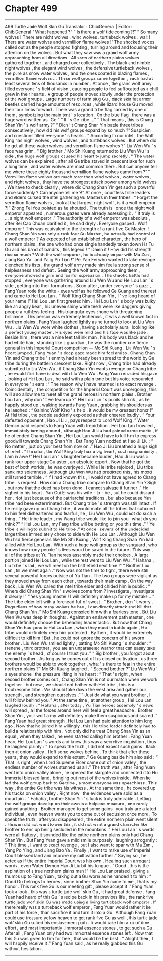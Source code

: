 
# Chapter 499


---

499 Turtle Jade Wolf Skin Gu
Translator : ChibiGeneral | Editor : ChibiGeneral “ What happened ?”
“ Is there a wolf tide coming ?!”
“ So many wolves ! There are night wolves , wind wolves , turtleback wolves , wait ! There are water wolves and vermillion flame wolves !”
The shocked voices called out as the people stopped fighting , turning around and focusing their attention on the wolves .
But what they saw was a grand wolf army approaching from all directions . All sorts of northern plains wolves gathered together , and charged over collectively .
The black and nimble night wolves , the elegant wind wolves , the defensive turtleback wolves , the pure as snow water wolves , and the ones coated in blazing flames , vermillion flame wolves …
These wolf groups came together , each had at least several tens of thousands in number . At once , the grand wolf army filled everyone ’ s field of vision , causing people to feel suffocated as a chill grew in their hearts .
A group of people moved slowly under the protection of the wolf groups . Large numbers of farm slug Gu , black skin fat armor beetles carried huge amounts of resources , while lizard house Gu moved their four limbs forward . There was a grand tribe flag carried by one of them , symbolizing the main tent ’ s location . On the blue flag , there was a huge word written as ‘ Ge ’.
“ It ’ s Ge tribe …”
“ That means , this is Chang Shan Yin ’ s wolf army ?”
“ Didn ’ t Chang Shan Yin battle three tribes consecutively , how did his wolf groups expand by so much ?”
Suspicion and questions filled everyone ’ s hearts .
“ According to our intel , the Wolf King has night wolves , wind wolves , and turtleback wolves . But where did he get all these water wolves and vermillion flame wolves ?” Liu Wen Wu ’ s face was grim .
“ Big brother .” Mo Shi Kuang returned to Liu Wen Wu ’ s side , the huge wolf groups caused his heart to jump secretly .
“ The water wolves can be explained , after all Ge tribe stayed in crescent lake for such a long time , and water wolves are most common there . But can anyone tell me where these eighty thousand vermillion flame wolves came from ?”
“ Vermillion flame wolves are much rarer than wind wolves , water wolves , and night wolves , they have the strongest attack power among wild wolves . We have to check clearly , where did Chang Shan Yin get such a powerful force suddenly ? Can anyone tell me ?!”
At once , countless tribe leaders and elders cursed the intel gathering Gu Masters in their tribes .
“ Forget the vermillion flame wolves , look at that largest night wolf , is it a wolf emperor ?!” Zhong Fei You pointed as he shouted .
The truth is , once the night wolf emperor appeared , numerous gazes were already assessing it .
“ It truly is … a night wolf emperor .” The authority of a wolf emperor was absolute , after Bei Cao Chuan clarified it , he said dryly .
Everyone gasped .
Wolf emperor !
This was equivalent to the strength of a rank five Gu Master !!
Chang Shan Yin was only a rank four Gu Master , he actually had control of a wolf emperor ?
As expected of an established character , the hero of northern plains , the one who had once single handedly taken down Ha Tu Gu and his band of bandits , this legend !
“ Damn it ! How did his strength rise so much ? With the wolf emperor , he is already on par with Ma Zun , Jiang Bao Ya , and Yang Po Tian !” Pei Yan Fei who wanted to take revenge clenched his fists , the grand wolf army made him feel a strong sense of helplessness and defeat .
Seeing the wolf army approaching them , everyone showed a grim and fearful expression .
The chaotic battle had stopped , everyone was gathering around Liu Wen Wu and Hei Lou Lan ’ s side , getting into their formations .
Soon after , under everyone ’ s gaze , Fang Yuan rode the white - eyes wolf as he followed Ge Guang and the rest and came to Hei Lou Lan .
“ Wolf King Chang Shan Yin , I ’ ve long heard of your name !” Hei Lou Lan first greeted him .
Hei Lou Lan ’ s body was bulky like an angry bear , his uneven shiny white teeth were like daggers giving people a ruthless feeling . His triangular eyes shone with threatening brilliance .
This person was extremely lecherous , it was a well known fact in northern plains .
Fang Yuan laughed lightly as he turned to look at Liu Wen Wu .
Liu Wen Wu wore white clothes , having a scholarly aura , looking like a perfect young master . His eyes were mild and his face was like jade . Beside him , there was a nine feet tall ink man , his body was black and he had white hair , standing like a guardian , he was the number one fierce general in this Imperial Court competition — Mo Shi Kuang .
Liu Wen Wu ’ s heart jumped , Fang Yuan ’ s deep gaze made him feel amiss .
Chang Shan Yin and Chang tribe ’ s enmity had already been spread to the world by Ge tribe during the battle in crescent lake .
Right now , Chang tribe had already submitted to Liu Wen Wu , if Chang Shan Yin wants revenge on Chang tribe , he would first have to deal with Liu Wen Wu .
Fang Yuan retracted his gaze , looking at Hei Lou Lan , he said with a plain tone but his voice resounded in everyone ’ s ears : “ The reason why I have returned is to exact revenge . Coincidentally , the competition for the Imperial Court was undergoing , this will also allow me to meet all the grand heroes in northern plains . Brother Lou Lan , why don ’ t we team up ?”
Hei Lou Lan ’ s pupils shrunk , as he happily stood up , walking towards Fang Yuan , grabbing his shoulders as he laughed : “ Gaining Wolf King ’ s help , it would be my greatest honor !”
At Hei tribe , the people suddenly exploded as their cheered loudly .
“ Your defeated opponent , Hao Ji Liu , pays respect to Lord Wolf King .” Water Demon paid respects to Fang Yuan with trepidation .
Hei Lou Lan frowned , immediately turning around , although Hao Ji Liu had gained some merits , if he offended Chang Shan Yin , Hei Lou Lan would have to kill him to express goodwill towards Chang Shan Yin .
But Fang Yuan nodded at Hao Ji Liu : “ No matter , just do your best from now on .”
Hao Ji Liu breathed a huge sigh of relief .
“ Hahaha , the Wolf King truly has a big heart , such magnanimity , I am in awe !” Hei Lou Lan ’ s laughter became louder , Hao Ji Liu was a rank four upper stage Gu aster , an absolute expert . Now that he got the best of both worlds , he was overjoyed .
While Hei tribe rejoiced , Liu tribe sank into solemness .
Although Liu Wen Wu had predicted this , his mood still turned terrible .
“ If I had known this , I would not have agreed to Chang tribe ’ s request . How can a Chang tribe compare to Chang Shan Yin ? Sigh , but now that the deed has been done , I cannot salvage it further .”
He sighed in his heart .
Yan Cui Er was his wife - to - be , but he could discard her . Not just because of the patriarchal traditions , but also because Yan tribe had been exterminated .
But Chang tribe ’ s strength was still intact .
If he really gave up on Chang tribe , it would make all the tribes that subdued to him feel disheartened and fearful , he , Liu Wen Wu , could not do such a thing .
“ Hei tribe leader , my Wang tribe would like to join you , what do you think ?”
“ Hei Lou Lan , my Fang tribe will be betting on you this time .”
“ Ye tribe is willing to submit to Hei tribe .”
At once , several of the undecided large tribes immediately chose to side with Hei Lou Lan .
Although Liu Wen Wu had fierce generals like Mo Shi Kuang , Wolf King Chang Shan Yin had allied with Hei Lou Lan .
With such a huge wolf group as the vanguard , who knows how many people ’ s lives would be saved in the future .
This way , all of the tribes at Yu Tian heroes assembly made their choices . A large portion joined Hei Lou Lan , while the rest went to Liu Wen Wu .
“ Hahaha , Liu tribe ’ s lad , we will meet on the battlefield next time !”
“ Brother Lou Lan , till we meet again .”
Now was not the time to fight , there were still several powerful forces outside of Yu Tian . The two groups were vigilant as they moved away from each other , towards their main camp .
On the way back , Liu Wen Wu called the intel tribe elder and chided him in public : “ Where did Chang Shan Yin ’ s wolves come from ? Investigate , investigate it clearly !”
“ Yes young master ! I will definitely make up for my mistake …” The tribe elder left with a forehead full of sweat .
“ Brother , don ’ t worry . Regardless of how many wolves he has , I can directly attack and kill that Chang Shan Yin .” Mo Shi Kuang consoled him with a fearless tone .
But Liu Wen Wu was deep in thoughts .
Against an enslavement path master , one would definitely choose the beheading leader tactic . But now that Chang Shan Yin has gone to Hei Lou Lan , when they meet in battle again , Hei tribe would definitely keep him protected .
By then , it would be extremely difficult to kill him !
But , he could not ignore the concern of his sworn brother .
Liu Wen Wu smiled lightly , patting Mo Shi Kuang ’ s shoulder : “ Hehehe , third brother , you are an unparalleled warrior that can easily take the enemy ’ s head , of course I trust you .”
“ Big brother , you forgot about second brother . As long as he comes out of his closed cultivation , us three brothers would be able to work together , what ’ s there to fear in the entire northern plains ?” Mo Shi Kuang laughed .
“ Second brother ?” Liu Wen Wu ’ s eyes shone , the pressure lifting in his heart : “ That ’ s right , when second brother comes out , Chang Shan Yin is not our match when we work together . but now , we should not bother with Hei tribe , this is a troublesome tribe . We should take down the west area and gather our strength , and strengthen ourselves .”
“ Just do what you want brother , I will follow behind you .”
At the same time , at another group , Hei Lou Lan laughed loudly : “ Hahaha , after today , Yu Tian heroes assembly ’ s news will spread , all the forces around here will feel a great headache . Brother Shan Yin , your wolf army will definitely make them suspicious and scared .”
Fang Yuan had great strength , Hei Lou Lan had paid attention to him long ago . Now that he joined him willingly , this Hei tribe leader definitely had to build a relationship with him .
Not only did he treat Chang Shan Yin as an equal , when they talked , he even started calling him brother .
Fang Yuan heard Hei Lou Lan ’ s words and knew this was a secretive inquisition , thus he laughed plainly : “ To speak the truth , I did not expect such gains . Back then at onion valley , I left some wolves behind . To think that after these years , they would expand to this extent .”
Ge Guang beside him also said : “ That ’ s right , when Lord Supreme Elder came out of onion valley , the endless number of wolves stunned us all .”
The truth was , after Fang Yuan went into onion valley alone , he opened the stargate and connected it to Hu Immortal blessed land , bringing out most of the wolves inside .
When he led the wolf group back to Ge tribe , almost everyone was speechless . This way , the entire Ge tribe was his witness .
At the same time , he covered up his tracks on onion valley .
Right now , the evidences were solid as a mountain .
“ Hahaha , brother Shan Yin ’ s luck is truly admirable . Letting the wolf groups develop on their own is a helpless measure , one rarely gained anything . Brother managed to get some gains , you truly are a fated individual , even heaven wants you to come out of seclusion once more . To speak the truth , after you disappeared , the entire northern plain went silent . Heaven did not want to see this , it did not want a grand character like brother to end up being secluded in the mountains .”
Hei Lou Lan ’ s words were all flattery , it sounded like the entire northern plains only had Chang Shan Yin .
But Fang Yuan gave a mild smile purposely , laughing arrogantly : “ This time , I want to exact revenge , but I also want to spar with Ma Zun , Yang Po Ying , and Jiang Bao Ya . Finally , I want to make use of Imperial Court blessed land and improve my cultivation further .”
Saying so , he acted as if the entire Imperial Court was his own .
Hearing such arrogant words , even Water Demon Hao Ji Liu bit his tongue .
“ Good , this is the aspiration of a true northern plains man !” Hei Lou Lan praised , giving a thumbs up to Fang Yuan , taking out a Gu worm as he handed it to him : “ Good Gu belongs to heroes , since brother Shan Yin came to me , that is my honor . This rank five Gu is our meeting gift , please accept it .”
Fang Yuan took a look , this was a turtle jade wolf skin Gu , it had great defense . Fang Yuan had heard of this Gu ’ s recipe back in his previous life , the rank five turtle jade wolf skin Gu was made using a living turtleback wolf emperor .
If there really was a turtleback wolf emperor , Fang Yuan would rather it be part of his force , than sacrifice it and turn it into a Gu .
Although Fang Yuan could use treasure yellow heaven to get rank five Gu as well , this turtle jade wolf skin Gu suited his enslavement path . It would take him a lot of time , effort , and most importantly , immortal essence stones , to get such a Gu .
After all , Fang Yuan only had two immortal essence stones left .
Now that this Gu was given to him for free , that would be the best .
“ Alright then , I will happily receive it .” Fang Yuan said , as he really grabbed this Gu without hesitation .

---

